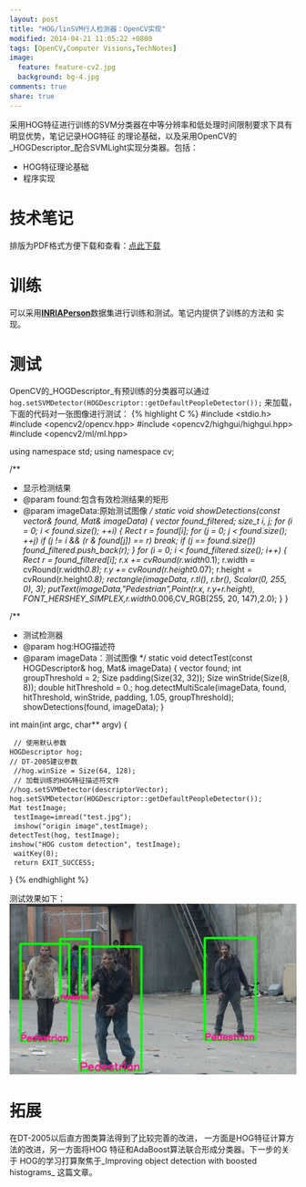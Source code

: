 ```yaml
---
layout: post
title: "HOG/linSVM行人检测器：OpenCV实现"
modified: 2014-04-21 11:05:22 +0800
tags: [OpenCV,Computer Visions,TechNotes]
image:
  feature: feature-cv2.jpg
  background: bg-4.jpg
comments: true
share: true
---
```

采用HOG特征进行训练的SVM分类器在中等分辨率和低处理时间限制要求下具有明显优势，笔记记录HOG特征
的理论基础，以及采用OpenCV的_HOGDescriptor_配合SVMLight实现分类器。包括：

* HOG特征理论基础
* 程序实现

# 技术笔记
排版为PDF格式方便下载和查看：[点此下载](/assets/pdf/HOGTechNotes.pdf)

# 训练
可以采用[**INRIAPerson**](http://pascal.inrialpes.fr/data/human/)数据集进行训练和测试。笔记内提供了训练的方法和
实现。

# 测试
OpenCV的_HOGDescriptor_有预训练的分类器可以通过`hog.setSVMDetector(HOGDescriptor::getDefaultPeopleDetector());`
来加载，下面的代码对一张图像进行测试：
{% highlight C %}
#include <stdio.h>
#include <opencv2/opencv.hpp>
#include <opencv2/highgui/highgui.hpp>
#include <opencv2/ml/ml.hpp>

using namespace std;
using namespace cv;

/**
 * 显示检测结果
 * @param found:包含有效检测结果的矩形
 * @param imageData:原始测试图像
 */
static void showDetections(const vector<Rect>& found, Mat& imageData) {
    vector<Rect> found_filtered;
    size_t i, j;
    for (i = 0; i < found.size(); ++i) {
        Rect r = found[i];
        for (j = 0; j < found.size(); ++j)
            if (j != i && (r & found[j]) == r)
                break;
        if (j == found.size())
            found_filtered.push_back(r);
    }
    for (i = 0; i < found_filtered.size(); i++) {
        Rect r = found_filtered[i];
		  r.x += cvRound(r.width*0.1);
		  r.width = cvRound(r.width*0.8);
		  r.y += cvRound(r.height*0.07);
		  r.height = cvRound(r.height*0.8);
        rectangle(imageData, r.tl(), r.br(), Scalar(0, 255, 0), 3);
		  putText(imageData,"Pedestrian",Point(r.x, r.y+r.height),
				  FONT_HERSHEY_SIMPLEX,r.width*0.006,CV_RGB(255, 20, 147),2.0);
    }
}

/**
 * 测试检测器
 * @param hog:HOG描述符
 * @param imageData：测试图像
 */
static void detectTest(const HOGDescriptor& hog, Mat& imageData) {
    vector<Rect> found;
    int groupThreshold = 2;
    Size padding(Size(32, 32));
    Size winStride(Size(8, 8));
    double hitThreshold = 0.; 
    hog.detectMultiScale(imageData, found, hitThreshold, winStride, padding, 1.05, groupThreshold);
    showDetections(found, imageData);
}


int main(int argc, char** argv) {

	 // 使用默认参数
    HOGDescriptor hog; 
    // DT-2005建议参数
	 //hog.winSize = Size(64, 128); 
	 // 加载训练的HOG特征描述符文件
    //hog.setSVMDetector(descriptorVector); 
    hog.setSVMDetector(HOGDescriptor::getDefaultPeopleDetector());
    Mat testImage;
	 testImage=imread("test.jpg");
	 imshow("origin image",testImage);
    detectTest(hog, testImage);
    imshow("HOG custom detection", testImage);
	 waitKey(0);
	 return EXIT_SUCCESS;
}
{% endhighlight %}

测试效果如下：
![HOGTestOutput](/images/HOGPed/HOGoutput.jpg)


# 拓展
在DT-2005以后直方图类算法得到了比较完善的改进，
一方面是HOG特征计算方法的改进，另一方面将HOG
特征和AdaBoost算法联合形成分类器。下一步的关于
HOG的学习打算聚焦于_Improving object detection with boosted histograms_
这篇文章。
